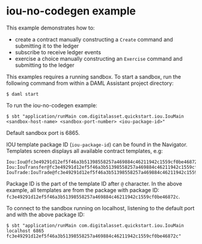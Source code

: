 # iou-no-codegen example

This example demonstrates how to:
- create a contract manually constructing a `Create` command and submitting it to the ledger
- subscribe to receive ledger events
- exercise a choice manually constructing an `Exercise` command and submitting to the ledger

This examples requires a running sandbox. To start a sandbox, run the following command from within a DAML Assistant project directory: 
```
$ daml start
```

To run the iou-no-codegen example:
```
$ sbt "application/runMain com.digitalasset.quickstart.iou.IouMain <sandbox-host-name> <sandbox-port-number> <iou-package-id>"
```

Default sandbox port is 6865.

IOU template package ID (`iou-package-id`) can be found in the Navigator. Templates screen displays all available contract templates, e.g:
```
Iou:Iou@fc3e49291d12ef5f46a3b51398558257a469884c46211942c1559cf0be46872c
Iou:IouTransfer@fc3e49291d12ef5f46a3b51398558257a469884c46211942c1559cf0be46872c
IouTrade:IouTrade@fc3e49291d12ef5f46a3b51398558257a469884c46211942c1559cf0be46872c
```
Package ID is the part of the template ID after `@` character. In the above example, all templates are from the package with package ID: `fc3e49291d12ef5f46a3b51398558257a469884c46211942c1559cf0be46872c`.

To connect to the sandbox running on localhost, listening to the default port and with the above package ID:
```
$ sbt "application/runMain com.digitalasset.quickstart.iou.IouMain localhost 6865 fc3e49291d12ef5f46a3b51398558257a469884c46211942c1559cf0be46872c"
```

